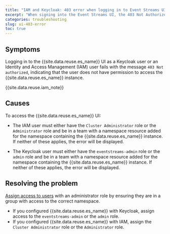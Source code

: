 ```yaml
---
title: "IAM and Keycloak: 403 error when logging in to Event Streams UI"
excerpt: "When signing into the Event Streams UI, the 403 Not Authorized page is displayed."
categories: troubleshooting
slug: ui-403-error
toc: true
---
```


## Symptoms

Logging in to the {{site.data.reuse.es_name}} UI as a Keycloak user or an Identity and Access Management (IAM) user fails with the message `403 Not authorized`, indicating that the user does not have permission to access the {{site.data.reuse.es_name}} instance.

{{site.data.reuse.iam_note}}

## Causes

To access the {{site.data.reuse.es_name}} UI:

- The IAM user must either have the `Cluster Administrator` role or the `Administrator` role and be in a team with a namespace resource added for the namespace containing the {{site.data.reuse.es_name}} instance. If neither of these applies, the error will be displayed.

- The Keycloak user must either have the `eventstreams-admin` role or the `admin` role and be in a team with a namespace resource added for the namespace containing the {{site.data.reuse.es_name}} instance. If neither of these applies, the error will be displayed.

## Resolving the problem

[Assign access to users](../../security/managing-access/#accessing-the-event-streams-ui-and-cli) with an administrator role by ensuring they are in a group with access to the correct namespace.

- If you configured {{site.data.reuse.es_name}} with Keycloak, assign access to the `eventstreams-admin` or the `admin` role.
- If you configured {{site.data.reuse.es_name}} with IAM, assign the `Cluster Administrator` role or the `Administrator` role.
